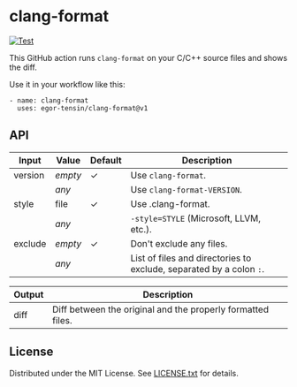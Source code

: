 clang-format
============

[![Test](https://github.com/egor-tensin/clang-format/actions/workflows/test.yml/badge.svg)](https://github.com/egor-tensin/clang-format/actions/workflows/test.yml)

This GitHub action runs `clang-format` on your C/C++ source files and shows the
diff.

Use it in your workflow like this:

    - name: clang-format
      uses: egor-tensin/clang-format@v1

API
---

| Input   | Value   | Default | Description
| ------- | ------- | ------- | -----------
| version | *empty* | ✓       | Use `clang-format`.
|         | *any*   |         | Use `clang-format-VERSION`.
| style   | file    | ✓       | Use .clang-format.
|         | *any*   |         | `-style=STYLE` (Microsoft, LLVM, etc.).
| exclude | *empty* | ✓       | Don't exclude any files.
|         | *any*   |         | List of files and directories to exclude, separated by a colon `:`.

| Output | Description
| ------ | -----------
| diff   | Diff between the original and the properly formatted files.

License
-------

Distributed under the MIT License.
See [LICENSE.txt] for details.

[LICENSE.txt]: LICENSE.txt
